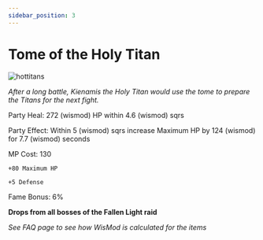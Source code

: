 ```yaml
---
sidebar_position: 3
---
```


# Tome of the Holy Titan

![hottitans](https://vwiki.valorserver.com/api/item/picture/tome%20of%20the%20holy%20titan)

<i>After a long battle, Kienamis the Holy Titan would use the tome to prepare the Titans for the next fight.</i>

Party Heal: 272 (wismod) HP within 4.6 (wismod) sqrs

Party Effect: Within 5 (wismod) sqrs increase Maximum HP by 124 (wismod) for 7.7 (wismod) seconds

MP Cost: 130

    +80 Maximum HP
    
    +5 Defense

Fame Bonus: 6%

**Drops from all bosses of the Fallen Light raid**

*See FAQ page to see how WisMod is calculated for the items*
